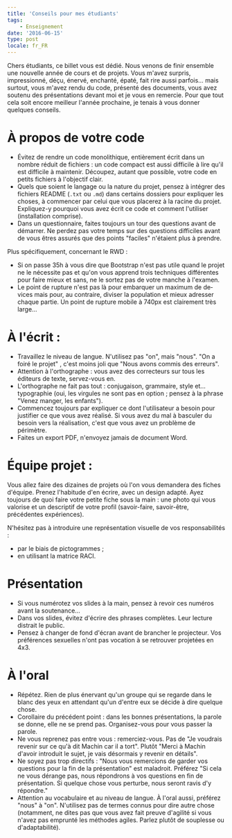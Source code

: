 ```yaml
---
title: 'Conseils pour mes étudiants'
tags:
    - Enseignement
date: '2016-06-15'
type: post
locale: fr_FR
---
```


Chers étudiants, ce billet vous est dédié. Nous venons de finir ensemble une nouvelle année de cours et de projets. Vous m'avez surpris, impressionné, déçu, énervé, enchanté, épaté, fait rire aussi parfois… mais surtout, vous m'avez rendu du code, présenté des documents, vous avez soutenu des présentations devant moi et je vous en remercie. Pour que tout cela soit encore meilleur l'année prochaine, je tenais à vous donner quelques conseils.

# À propos de votre code

* Évitez de rendre un code monolithique, entièrement écrit dans un nombre réduit de fichiers : un code compact est aussi difficile à lire qu'il est difficile à maintenir. Découpez, autant que possible, votre code en petits fichiers à l'objectif clair.
* Quels que soient le langage ou la nature du projet, pensez à intégrer des fichiers README (`.txt` ou `.md`) dans certains dossiers pour expliquer les choses, à commencer par celui que vous placerez à la racine du projet. Expliquez-y pourquoi vous avez écrit ce code et comment l'utiliser (installation comprise).
* Dans un questionnaire, faites toujours un tour des questions avant de démarrer. Ne perdez pas votre temps sur des questions difficiles avant de vous êtres assurés que des points "faciles" n'étaient plus à prendre.

Plus spécifiquement, concernant le RWD :

* Si on passe 35h à vous dire que Bootstrap n'est pas utile quand le projet ne le nécessite pas et qu'on vous apprend trois techniques différentes pour faire mieux et sans, ne le sortez pas de votre manche à l'examen.
* Le point de rupture n'est pas là pour embarquer un maximum de <span lang="en">devices</span> mais pour, au contraire, diviser la population et mieux adresser chaque partie. Un point de rupture mobile à 740px est clairement très large…

# À l'écrit :

* Travaillez le niveau de langue. N'utilisez pas "on", mais "nous". "On a foiré le projet" , c'est moins joli que "Nous avons commis des erreurs".
* Attention à l'orthographe : vous avez des correcteurs sur tous les éditeurs de texte, servez-vous en.
* L'orthographe ne fait pas tout : conjugaison, grammaire, style et… typographie (oui, les virgules ne sont pas en option ; pensez à la phrase "Venez manger, les enfants").
* Commencez toujours par expliquer ce dont l'utilisateur a besoin pour justifier ce que vous avez réalisé. Si vous avez du mal à basculer du besoin vers la réalisation, c'est que vous avez un problème de périmètre.
* Faites un export PDF, n'envoyez jamais de document Word.

# Équipe projet :

Vous allez faire des dizaines de projets où l'on vous demandera des fiches d'équipe. Prenez l'habitude d'en écrire, avec un design adapté. Ayez toujours de quoi faire votre petite fiche sous la main : une photo qui vous valorise et un descriptif de votre profil (savoir-faire, savoir-être, précédentes expériences).

N'hésitez pas à introduire une représentation visuelle de vos responsabilités :

* par le biais de pictogrammes ;
* en utilisant la matrice RACI.

# Présentation

* Si vous numérotez vos <span lang="en">slides</span> à la main, pensez à revoir ces numéros avant la soutenance…
* Dans vos <span lang="en">slides</span>, évitez d'écrire des phrases complètes. Leur lecture distrait le public.
* Pensez à changer de fond d'écran avant de brancher le projecteur. Vos préférences sexuelles n'ont pas vocation à se retrouver projetées en 4x3.

# À l'oral

* Répétez. Rien de plus énervant qu'un groupe qui se regarde dans le blanc des yeux en attendant qu'un d'entre eux se décide à dire quelque chose.
* Corollaire du précédent point : dans les bonnes présentations, la parole se donne, elle ne se prend pas. Organisez-vous pour vous passer la parole.
* Ne vous reprenez pas entre vous : remerciez-vous. Pas de "Je voudrais revenir sur ce qu'à dit Machin car il a tort". Plutôt "Merci à Machin d'avoir introduit le sujet, je vais désormais y revenir en détails".
* Ne soyez pas trop directifs : "Nous vous remercions de garder vos questions pour la fin de la présentation" est maladroit. Préférez "Si cela ne vous dérange pas, nous répondrons à vos questions en fin de présentation. Si quelque chose vous perturbe, nous seront ravis d'y répondre."
* Attention au vocabulaire et au niveau de langue. À l'oral aussi, préférez "nous" à "on". N'utilisez pas de termes connus pour dire autre chose (notamment, ne dites pas que vous avez fait preuve d'agilité si vous n'avez pas emprunté les méthodes agiles. Parlez plutôt de souplesse ou d'adaptabilité).
